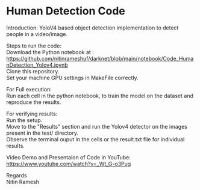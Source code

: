 # Human Detection Code

Introduction:
YoloV4 based object detection implementation to detect people in a video/image.

Steps to run the code:<br />
Download the Python notebook at : <br />
https://github.com/nitinrameshuf/darknet/blob/main/notebook/Code_HumanDetection_Yolov4.ipynb
<br />Clone this repository.<br />
Set your machine GPU settings in MakeFile correctly.

For Full execution:<br />
Run each cell in the python notebook, to train the model on the dataset and reproduce the results.

For verifying results:<br />
Run the setup.<br />
Move to the "Results" section and run the Yolov4 detector on the images present in the test/ directory.<br />
Observe the terminal ouput in the cells or the result.txt file for individual results.<br />

Video Demo and Presentaion of Code in YouTube:<br />
https://www.youtube.com/watch?v=_Wt_G-o3Pug

Regards<br />
Nitin Ramesh
